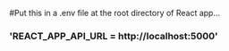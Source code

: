 #Put this in a .env file at the root directory of React app...

### 'REACT_APP_API_URL = http://localhost:5000'